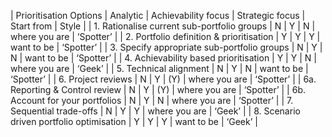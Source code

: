 | Prioritisation Options                      | Analytic | Achievability focus | Strategic focus | Start from    | Style     |
| 1. Rationalise current sub-portfolio groups | N        | Y                   | N               | where you are | ‘Spotter’ |
| 2. Portfolio definition & prioritisation    | Y        | Y                   | Y               | want to be    | ‘Spotter’ |
| 3. Specify appropriate sub-portfolio groups | N        | Y                   | N               | want to be    | ‘Spotter’ |
| 4. Achievability based prioritisation       | Y        | Y                   | N               | where you are | ‘Geek’    |
| 5. Technical alignment                      | N        | Y                   | N               | want to be    | ‘Spotter’ |
| 6. Project reviews                          | N        | Y                   | (Y)             | where you are | ‘Spotter’ |
| 6a. Reporting & Control review              | N        | Y                   | (Y)             | where you are | ‘Spotter’ |
| 6b.  Account for your portfolios            | N        | Y                   | N               | where you are | ‘Spotter’ |
| 7. Sequential trade-offs                    | N        | Y                   | Y               | where you are | ‘Geek’    |
| 8. Scenario driven portfolio optimisation   | Y        | Y                   | Y               | want to be    | ‘Geek’    |